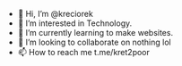 - 👋 Hi, I’m @kreciorek
- 👀 I’m interested in Technology.
- 🌱 I’m currently learning to make websites.
- 💞️ I’m looking to collaborate on nothing lol
- 📫 How to reach me t.me/kret2poor

<!---
kreciorek/kreciorek is a ✨ special ✨ repository because its `README.md` (this file) appears on your GitHub profile.
You can click the Preview link to take a look at your changes.
--->
